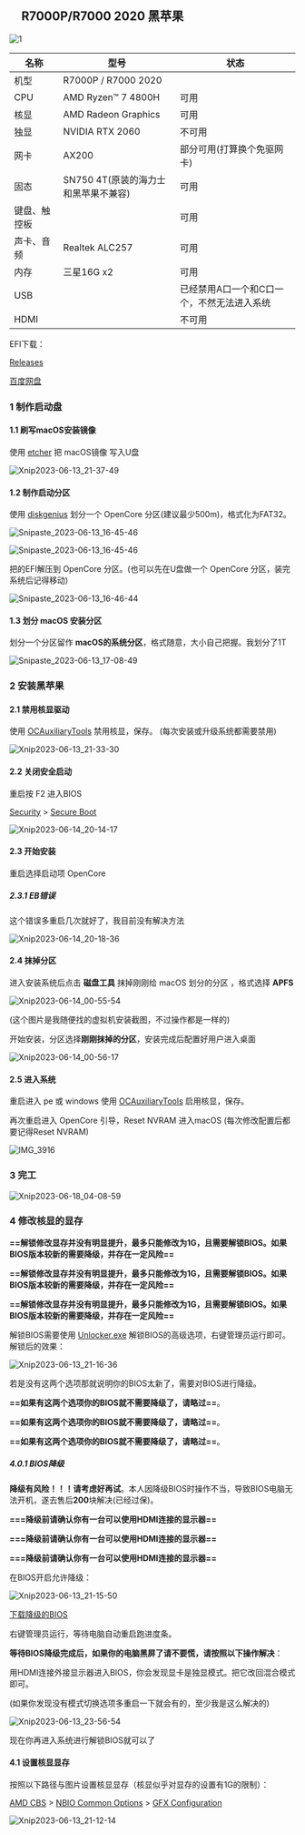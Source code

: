 ## 　R7000P/R7000 2020 黑苹果

![1](images/1.png)

| 名称         | 型号                | 状态                 |
| ------------ | ------------------- | -------------------- |
| 机型         | R7000P / R7000 2020 |                      |
| CPU          | AMD Ryzen™ 7 4800H  | 可用                 |
| 核显         | AMD Radeon Graphics | 可用                 |
| 独显         | NVIDIA RTX 2060 | 不可用                 |
| 网卡         | AX200               | 部分可用(打算换个免驱网卡) |
| 固态         | SN750 4T(原装的海力士和黑苹果不兼容) | 可用                 |
| 键盘、触控板 |                     | 可用                 |
| 声卡、音频   | Realtek ALC257      | 可用                 |
| 内存         | 三星16G x2          | 可用                 |
| USB          |                     | 已经禁用A口一个和C口一个，不然无法进入系统 |
| HDMI          |                     | 不可用 |

EFI下载：

[Releases](https://github.com/W2725730722/Lenovo-R7000P-2020-Hackintosh/releases)

[百度网盘](https://pan.baidu.com/s/17imiltH9gtgzVnm6l66AZQ?pwd=xzev)

### 1 制作启动盘

#### 1.1 刷写macOS安装镜像

使用 [etcher](https://github.com/balena-io/etcher) 把 macOS镜像 写入U盘

![Xnip2023-06-13_21-37-49](images/Xnip2023-06-13_21-37-49.jpg)

#### 1.2 制作启动分区

使用 [diskgenius](https://www.diskgenius.cn) 划分一个 OpenCore 分区(建议最少500m)，格式化为FAT32。

![Snipaste_2023-06-13_16-45-46](images/Snipaste_2023-06-13_17-08-24.png)

![Snipaste_2023-06-13_16-45-46](images/Snipaste_2023-06-13_16-45-46.png)

把的EFI解压到 OpenCore 分区。(也可以先在U盘做一个 OpenCore 分区，装完系统后记得移动)

![Snipaste_2023-06-13_16-46-44](images/Snipaste_2023-06-13_16-46-44.png)

#### 1.3 划分 macOS 安装分区

划分一个分区留作 **macOS的系统分区**，格式随意，大小自己把握。我划分了1T

![Snipaste_2023-06-13_17-08-49](images/Snipaste_2023-06-13_17-08-49.png)

### 2 安装黑苹果

#### 2.1 禁用核显驱动

使用 [OCAuxiliaryTools](https://github.com/ic005k/OCAuxiliaryTools) 禁用核显，保存。 (每次安装或升级系统都需要禁用)

![Xnip2023-06-13_21-33-30](images/Xnip2023-06-13_21-33-30.jpg)

#### 2.2 关闭安全启动

重启按 F2 进入BIOS

<u>Security</u> > <u>Secure Boot</u>

![Xnip2023-06-14_20-14-17](images/Xnip2023-06-14_20-14-17.jpg)

#### 2.3 开始安装

重启选择启动项 OpenCore

##### 2.3.1 EB错误

这个错误多重启几次就好了，我目前没有解决方法

![Xnip2023-06-14_20-18-36](images/Xnip2023-06-14_20-18-36.jpg)

#### 2.4 抹掉分区

进入安装系统后点击 **磁盘工具** 抹掉刚刚给 macOS 划分的分区 ，格式选择 **APFS**

![Xnip2023-06-14_00-55-54](images/Xnip2023-06-14_00-55-54.jpg)

(这个图片是我随便找的虚拟机安装截图，不过操作都是一样的)

开始安装，分区选择**刚刚抹掉的分区**，安装完成后配置好用户进入桌面

![Xnip2023-06-14_00-56-17](images/Xnip2023-06-14_00-56-17.jpg)

#### 2.5 进入系统

重启进入 pe 或 windows 使用 [OCAuxiliaryTools](https://github.com/ic005k/OCAuxiliaryTools) 启用核显，保存。

再次重启进入 OpenCore 引导，Reset NVRAM 进入macOS (每次修改配置后都要记得Reset NVRAM)

![IMG_3916](images/IMG_3916.jpeg)

### 3 完工

![Xnip2023-06-18_04-08-59](images/Xnip2023-06-18_04-08-59.jpg)

### 4 修改核显的显存

**==解锁修改显存并没有明显提升，最多只能修改为1G，且需要解锁BIOS。如果BIOS版本较新的需要降级，并存在一定风险==**

**==解锁修改显存并没有明显提升，最多只能修改为1G，且需要解锁BIOS。如果BIOS版本较新的需要降级，并存在一定风险==**

**==解锁修改显存并没有明显提升，最多只能修改为1G，且需要解锁BIOS。如果BIOS版本较新的需要降级，并存在一定风险==**

解锁BIOS需要使用 [Unlocker.exe](https://winraid.level1techs.com/t/tool-lenovo-h20-bios-unlocker-and-locker/38150) 解锁BIOS的高级选项，右键管理员运行即可。解锁后的效果：

![Xnip2023-06-13_21-16-36](images/Xnip2023-06-13_21-16-36.jpg)

若是没有这两个选项那就说明你的BIOS太新了，需要对BIOS进行降级。

**==如果有这两个选项你的BIOS就不需要降级了，请略过==**。

**==如果有这两个选项你的BIOS就不需要降级了，请略过==**。

**==如果有这两个选项你的BIOS就不需要降级了，请略过==**。

##### 4.0.1 BIOS降级

**降级有风险！！！请考虑好再试**。本人因降级BIOS时操作不当，导致BIOS电脑无法开机，遂去售后**200**块解决(已经过保)。

**===降级前请确认你有一台可以使用HDMI连接的显示器==**

**===降级前请确认你有一台可以使用HDMI连接的显示器==**

**===降级前请确认你有一台可以使用HDMI连接的显示器==**

在BIOS开启允许降级：

![Xnip2023-06-13_21-15-50](images/Xnip2023-06-13_21-15-50.jpg)

[下载降级的BIOS](https://download.lenovo.com/consumer/mobiles/fscn20ww.exe)

右键管理员运行，等待电脑自动重启跑进度条。

**等待BIOS降级完成后，如果你的电脑黑屏了请不要慌，请按照以下操作解决**：

用HDMI连接外接显示器进入BIOS，你会发现显卡是独显模式。把它改回混合模式即可。

(如果你发现没有模式切换选项多重启一下就会有的，至少我是这么解决的)

![Xnip2023-06-13_23-56-54](images/Xnip2023-06-13_23-56-54.jpg)

现在你再进入系统进行解锁BIOS就可以了

#### 4.1 设置核显显存

按照以下路径与图片设置核显显存（核显似乎对显存的设置有1G的限制）：

<u>AMD CBS</u> > <u>NBIO Common Options</u> > <u>GFX Configuration</u>

![Xnip2023-06-13_21-12-14](images/Xnip2023-06-13_21-12-14.jpg)